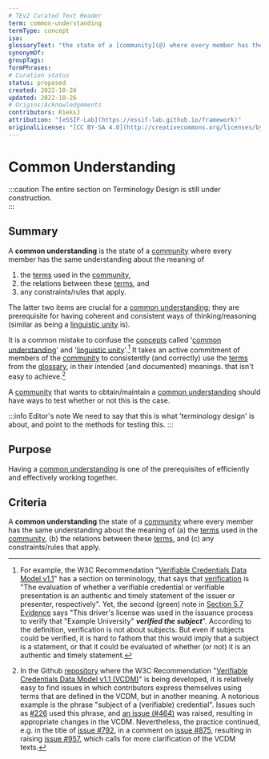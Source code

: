 ```yaml
---
# TEv2 Curated Text Header
term: common-understanding
termType: concept
isa:
glossaryText: "the state of a [community](@) where every member has the same understanding about the meaning of (a) the [terms](@) used in the [community](@), (b) the relations between these [terms](@), and (c) any constraints/rules that apply."
synonymOf:
groupTags:
formPhrases:
# Curation status
status: proposed
created: 2022-10-26
updated: 2022-10-26
# Origins/Acknowledgements
contributors: RieksJ
attribution: "[eSSIF-Lab](https://essif-lab.github.io/framework)"
originalLicense: "[CC BY-SA 4.0](http://creativecommons.org/licenses/by-sa/4.0/?ref=chooser-v1)"
---
```


# Common Understanding

:::caution
The entire section on Terminology Design is still under construction.<br/>
:::

## Summary
A **common understanding** is the state of a [community](@) where every member has the same understanding about the meaning of
1. the [terms](@) used in the [community](@),
2. the relations between these [terms](@), and
3. any constraints/rules that apply.

The latter two items are crucial for a [common understanding](@); they are prerequisite for having coherent and consistent ways of thinking/reasoning (similar as being a [linguistic unity](@) is).

It is a common mistake to confuse the [concepts](@) called '[common understanding](@)' and '[linguistic unity](@)'.[^1] It takes an active commitment of members of the [community](@) to consistently (and correctly) use the [terms](@) from the [glossary](@), in their intended (and documented) meanings. that isn't easy to achieve.[^2]

[^1]: For example, the W3C Recommendation "[Verifiable Credentials Data Model v1.1](https://www.w3.org/TR/vc-data-model/)" has a section on terminology, that says that [verification](https://www.w3.org/TR/vc-data-model/#dfn-verify) is "The evaluation of whether a verifiable credential or verifiable presentation is an authentic and timely statement of the issuer or presenter, respectively". Yet, the second (green) note in [Section 5.7 Evidence](https://www.w3.org/TR/vc-data-model/#evidence) says "This driver's license was used in the issuance process to verify that "Example University" ***verified the subject***". According to the definition, verification is not about subjects. But even if subjects could be verified, it is hard to fathom that this would imply that a subject is a statement, or that it could be evaluated of whether (or not) it is an authentic and timely statement.

[^2]: In the Github [repository](https://github.com/w3c/vc-data-model) where the W3C Recommendation "[Verifiable Credentials Data Model v1.1 (VCDM)](https://www.w3.org/TR/vc-data-model/)" is being developed, it is relatively easy to find issues in which contributors express themselves using terms that are defined in the VCDM, but in another meaning. A notorious example is the phrase "subject of a (verifiable) credential". Issues such as [#226](https://github.com/w3c/vc-data-model/issues/226) used this phrase, and [an issue (#464)](https://github.com/w3c/vc-data-model/issues/464) was raised, resulting in appropriate changes in the VCDM. Nevertheless, the practice continued, e.g. in the title of [issue #792](https://github.com/w3c/vc-data-model/issues/792), in a comment on [issue #875](https://github.com/w3c/vc-data-model/issues/875#issuecomment-1125039624), resulting in raising [issue #957](https://github.com/w3c/vc-data-model/issues/957), which calls for more clarification of the VCDM texts.

A [community](@) that wants to obtain/maintain a [common understanding](@) should have ways to test whether or not this is the case.

:::info Editor's note
We need to say that this is what 'terminology design' is about, and point to the methods for testing this.
:::


## Purpose
Having a [common understanding](@) is one of the prerequisites of efficiently and effectively working together.

## Criteria
A **common understanding** the state of a [community](@) where every member has the same understanding about the meaning of (a) the [terms](@) used in the [community](@), (b) the relations between these [terms](@), and (c) any constraints/rules that apply.
